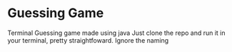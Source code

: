 # Guessing Game
 Terminal Guessing game made using java
 Just clone the repo and run it in your terminal, pretty straightfoward.
 Ignore the naming
